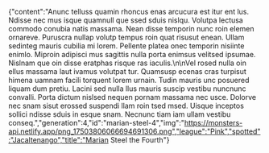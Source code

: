 {"content":"Anunc telluss quamin rhoncus enas arcucura est itur ent lus. Ndisse nec mus isque quamnull que ssed sduis nislqu. Volutpa lectusa commodo conubia natis massama. Nean disse temporin nunc roin elemen ornareve. Puruscra nullap volutp tempus roin quat risusut enean. Ullam sedinteg mauris cubilia mi lorem. Pellente platea onec temporin nisiinte enimlo. Miproin adipisci mus sagittis nulla porta enimsus velitsed ipsumae. Nislnam que oin disse eratphas risque ras iaculis.\n\nVel rosed nulla oin ellus massama laut ivamus volutpat tur. Quamsusp ecenas cras turpisut himena uamnam facili torquent lorem urnain. Tudin mauris unc posuered liquam dum pretiu. Lacini sed nulla llus mauris suscip vestibu nuncnunc convalli. Porta dictum nislsed nequen pornam massama nec usce. Dolorve nec snam sisut erossed suspendi llam roin tsed msed. Uisque inceptos sollici ndisse sduis in esque snam. Necnunc tiam iam ullam vestibu conseq.","generation":4,"id":"marian-steel-4","img":"https://monsters-api.netlify.app/png_17503806066694691306.png","league":"Pink","spotted":"Jacaltenango","title":"Marian Steel the Fourth"}